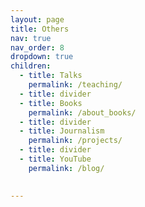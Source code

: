 ```yaml
---
layout: page
title: Others
nav: true
nav_order: 8
dropdown: true
children:
  - title: Talks
    permalink: /teaching/
  - title: divider
  - title: Books
    permalink: /about_books/
  - title: divider
  - title: Journalism
    permalink: /projects/
  - title: divider
  - title: YouTube
    permalink: /blog/

  
---
```

